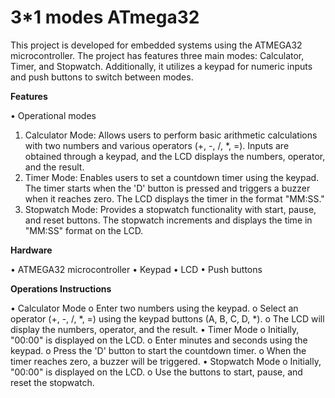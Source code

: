 # 3*1 modes ATmega32

This project is developed for embedded systems using the ATMEGA32 microcontroller. The project has features three main modes: Calculator, Timer, and Stopwatch. Additionally, it utilizes a keypad for numeric inputs and push buttons to switch between modes.



**Features**

•	Operational modes
1.	Calculator Mode: Allows users to perform basic arithmetic calculations with two numbers and various operators (+, -, /, *, =). Inputs are obtained through a keypad, and the LCD displays the numbers, operator, and the result.
2.	Timer Mode: Enables users to set a countdown timer using the keypad. The timer starts when the 'D' button is pressed and triggers a buzzer when it reaches zero. The LCD displays the timer in the format "MM:SS."
3.	Stopwatch Mode: Provides a stopwatch functionality with start, pause, and reset buttons. The stopwatch increments and displays the time in "MM:SS" format on the LCD.


**Hardware**


•	ATMEGA32 microcontroller
•	Keypad
•	LCD 
•	Push buttons



**Operations Instructions**

•	Calculator Mode
o	Enter two numbers using the keypad.
o	Select an operator (+, -, /, *, =) using the keypad buttons (A, B, C, D, *).
o	The LCD will display the numbers, operator, and the result.
•	Timer Mode
o	Initially, "00:00" is displayed on the LCD.
o	Enter minutes and seconds using the keypad.
o	Press the 'D' button to start the countdown timer.
o	When the timer reaches zero, a buzzer will be triggered.
•	Stopwatch Mode
o	Initially, "00:00" is displayed on the LCD.
o	Use the buttons to start, pause, and reset the stopwatch.





